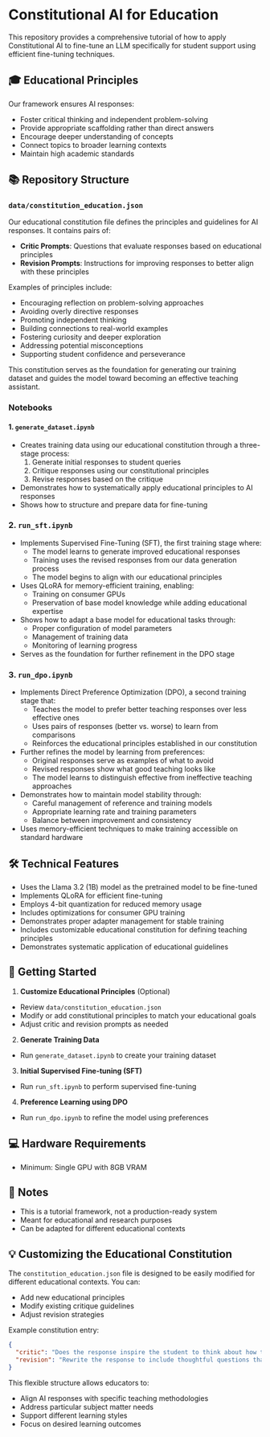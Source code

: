 # Constitutional AI for Education

This repository provides a comprehensive tutorial of how to apply Constitutional AI to fine-tune an LLM specifically for student support using efficient fine-tuning techniques.

## 🎓 Educational Principles

Our framework ensures AI responses:
- Foster critical thinking and independent problem-solving
- Provide appropriate scaffolding rather than direct answers
- Encourage deeper understanding of concepts
- Connect topics to broader learning contexts
- Maintain high academic standards

## 📚 Repository Structure

### `data/constitution_education.json`
Our educational constitution file defines the principles and guidelines for AI responses. It contains pairs of:
- **Critic Prompts**: Questions that evaluate responses based on educational principles
- **Revision Prompts**: Instructions for improving responses to better align with these principles

Examples of principles include:
- Encouraging reflection on problem-solving approaches
- Avoiding overly directive responses
- Promoting independent thinking
- Building connections to real-world examples
- Fostering curiosity and deeper exploration
- Addressing potential misconceptions
- Supporting student confidence and perseverance

This constitution serves as the foundation for generating our training dataset and guides the model toward becoming an effective teaching assistant.

### Notebooks

#### 1. `generate_dataset.ipynb`
- Creates training data using our educational constitution through a three-stage process:
  1. Generate initial responses to student queries
  2. Critique responses using our constitutional principles
  3. Revise responses based on the critique
- Demonstrates how to systematically apply educational principles to AI responses
- Shows how to structure and prepare data for fine-tuning

### 2. `run_sft.ipynb`
- Implements Supervised Fine-Tuning (SFT), the first training stage where:
  - The model learns to generate improved educational responses
  - Training uses the revised responses from our data generation process
  - The model begins to align with our educational principles
- Uses QLoRA for memory-efficient training, enabling:
  - Training on consumer GPUs
  - Preservation of base model knowledge while adding educational expertise
- Shows how to adapt a base model for educational tasks through:
  - Proper configuration of model parameters
  - Management of training data
  - Monitoring of learning progress
- Serves as the foundation for further refinement in the DPO stage

### 3. `run_dpo.ipynb`
- Implements Direct Preference Optimization (DPO), a second training stage that:
  - Teaches the model to prefer better teaching responses over less effective ones
  - Uses pairs of responses (better vs. worse) to learn from comparisons
  - Reinforces the educational principles established in our constitution
- Further refines the model by learning from preferences:
  - Original responses serve as examples of what to avoid
  - Revised responses show what good teaching looks like
  - The model learns to distinguish effective from ineffective teaching approaches
- Demonstrates how to maintain model stability through:
  - Careful management of reference and training models
  - Appropriate learning rate and training parameters
  - Balance between improvement and consistency
- Uses memory-efficient techniques to make training accessible on standard hardware

## 🛠 Technical Features

- Uses the Llama 3.2 (1B) model as the pretrained model to be fine-tuned
- Implements QLoRA for efficient fine-tuning
- Employs 4-bit quantization for reduced memory usage
- Includes optimizations for consumer GPU training
- Demonstrates proper adapter management for stable training
- Includes customizable educational constitution for defining teaching principles
- Demonstrates systematic application of educational guidelines

## 🚀 Getting Started

1. **Customize Educational Principles** (Optional)
- Review `data/constitution_education.json`
- Modify or add constitutional principles to match your educational goals
- Adjust critic and revision prompts as needed

2. **Generate Training Data**
- Run `generate_dataset.ipynb` to create your training dataset

3. **Initial Supervised Fine-tuning (SFT)**
- Run `run_sft.ipynb` to perform supervised fine-tuning

4. **Preference Learning using DPO**
- Run `run_dpo.ipynb` to refine the model using preferences

## 💻 Hardware Requirements

- Minimum: Single GPU with 8GB VRAM

## 📝 Notes

- This is a tutorial framework, not a production-ready system
- Meant for educational and research purposes
- Can be adapted for different educational contexts

## 💡 Customizing the Educational Constitution

The `constitution_education.json` file is designed to be easily modified for different educational contexts. You can:
- Add new educational principles
- Modify existing critique guidelines
- Adjust revision strategies

Example constitution entry:
```json
{
  "critic": "Does the response inspire the student to think about how they approached the problem?",
  "revision": "Rewrite the response to include thoughtful questions that encourage the student to reflect on their reasoning and approach."
}
```

This flexible structure allows educators to:
- Align AI responses with specific teaching methodologies
- Address particular subject matter needs
- Support different learning styles
- Focus on desired learning outcomes
